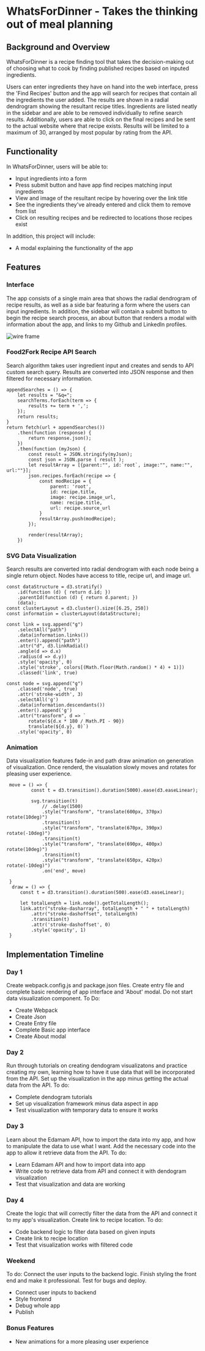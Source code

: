 # WhatsForDinner - Takes the thinking out of meal planning

## Background and Overview
WhatsForDinner is a recipe finding tool that takes the decision-making out of choosing what to cook by finding published recipes based on inputed ingredients.

Users can enter ingredients they have on hand into the web interface, press the 'Find Recipes' button and the app will search for recipes that contain all the ingredients the user added. The results are shown in a radial dendrogram showing the resultant recipe titles. Ingredients are listed neatly in the sidebar and are able to be removed individually to refine search results. Additionally, users are able to click on the final recipes and be sent to the actual website where that recipe exists. Results will be limited to a maximum of 30, arranged by most popular by rating from the API.

## Functionality
In WhatsForDinner, users will be able to:
  * Input ingredients into a form
  * Press submit button and have app find recipes matching input ingredients
  * View and image of the resultant recipe by hovering over the link title
  * See the ingredients they've already entered and click them to remove from list
  * Click on resulting recipes and be redirected to locations those recipes exist
  
In addition, this project will include:
  * A modal explaining the functionality of the app
  
## Features

### Interface
The app consists of a single main area that shows the radial dendrogram of recipe results, as well as a side bar featuring a form where the users can input ingredients. In addition, the sidebar will contain a submit button to begin the recipe search process, an about button that renders a modal with information about the app, and links to my Github and LinkedIn profiles.

![wire frame](https://github.com/parfittchris/WhatsForDinner/blob/master/Images/SiteSnapshot.png)

### Food2Fork Recipe API Search
Search algorithm takes user ingredient input and creates and sends to API custom search query. Results are converted into JSON response and then filtered for necessary information.


    appendSearches = () => {
        let results = "&q=";
        searchTerms.forEach(term => {
            results += term + ',';
        });
        return results;
    }
    return fetch(url + appendSearches())
        .then(function (response) {
            return response.json();
        })
        .then(function (myJson) {
            const result = JSON.stringify(myJson);
            const json = JSON.parse ( result );
            let resultArray = [{parent:"", id:`root`, image:"", name:"", url:""}];
            json.recipes.forEach(recipe => {
                const modRecipe = {
                    parent: 'root',
                    id: recipe.title,
                    image: recipe.image_url,
                    name: recipe.title,
                    url: recipe.source_url
                }
                resultArray.push(modRecipe);
            });

            render(resultArray);
        })
 
### SVG Data Visualization
Search results are converted into radial dendrogram with each node being a single return object. Nodes have access to   title, recipe url, and image url.
 
    const dataStructure = d3.stratify()
        .id(function (d) { return d.id; })
        .parentId(function (d) { return d.parent; })
        (data);
    const clusterLayout = d3.cluster().size([6.25, 250])
    const information = clusterLayout(dataStructure);

    const link = svg.append("g")
        .selectAll("path")
        .data(information.links())
        .enter().append("path")
        .attr("d", d3.linkRadial()
        .angle(d => d.x)
        .radius(d => d.y))
        .style('opacity', 0)
        .style('stroke', colors[(Math.floor(Math.random() * 4) + 1)])
        .classed('link', true)
    
    const node = svg.append("g")
        .classed('node', true)
        .attr('stroke-width', 3)
        .selectAll('g')
        .data(information.descendants())
        .enter().append('g')
        .attr("transform", d => `
            rotate(${d.x * 180 / Math.PI - 90})
            translate(${d.y}, 0)`)
        .style('opacity', 0)
        
### Animation
Data visualization features fade-in and path draw animation on generation of visualization. Once renderd, the visualation slowly moves and rotates for pleasing user experience. 

     move = () => {
             const t = d3.transition().duration(5000).ease(d3.easeLinear);

             svg.transition(t)
                 // .delay(1500)
                 .style("transform", "translate(600px, 370px) rotate(10deg)")
                 .transition(t)
                 .style("transform", "translate(670px, 390px) rotate(-10deg)")
                 .transition(t)
                 .style("transform", "translate(690px, 400px) rotate(10deg)")
                 .transition(t)
                 .style("transform", "translate(650px, 420px) rotate(-10deg)")
                 .on('end', move)

     }
      draw = () => {
         const t = d3.transition().duration(500).ease(d3.easeLinear);

         let totalLength = link.node().getTotalLength();
         link.attr("stroke-dasharray", totalLength + " " + totalLength)
             .attr("stroke-dashoffset", totalLength)
             .transition(t)
             .attr('stroke-dashoffset', 0)
             .style('opacity', 1)
     }
  
## Implementation Timeline
### Day 1
Create webpack.config.js and package.json files. Create entry file and complete basic rendering of app interface and 'About' modal. Do not start data visualization component.
To Do:
  * Create Webpack
  * Create Json
  * Create Entry file
  * Complete Basic app interface
  * Create About modal

### Day 2
Run through tutorials on creating dendogram visualizatons and practice creating my own, learning how to have it use data that will be incorporated from the API. Set up the visualization in the app minus getting the actual data from the API.
To do:
  * Complete dendogram tutorials
  * Set up visualization framework minus data aspect in app
  * Test visualization with temporary data to ensure it works
  
### Day 3
Learn about the Edamam API, how to import the data into my app, and how to manipulate the data to use what I want. Add the necessary code into the app to allow it retrieve data from the API.
To do:
  * Learn Edamam API and how to import data into app
  * Write code to retrieve data from API and connect it with dendogram visualization
  * Test that visualization and data are working

### Day 4
Create the logic that will correctly filter the data from the API and connect it to my app's visualization. Create link to recipe location.
To do:
  * Code backend logic to filter data based on given inputs
  * Create link to recipe location
  * Test that visualization works with filtered code

### Weekend 
To do:
Connect the user inputs to the backend logic. Finish styling the front end and make it professional. Test for bugs and deploy.
  * Connect user inputs to backend
  * Style frontend
  * Debug whole app
  * Publish
  
### Bonus Features
- New animations for a  more pleasing user experience
